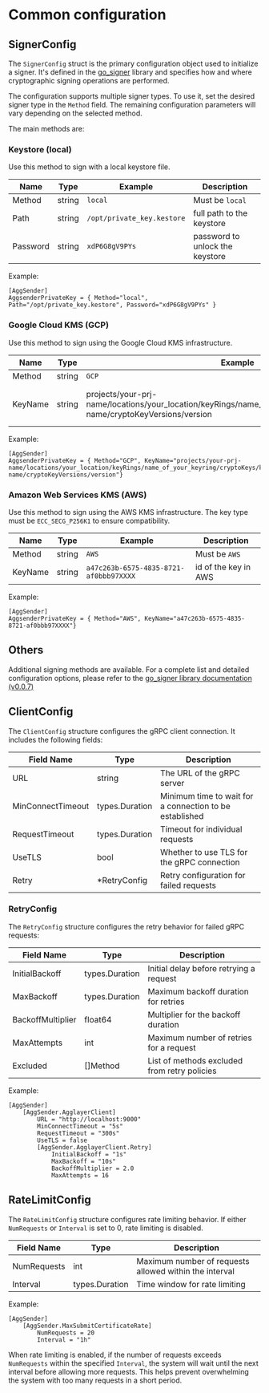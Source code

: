 # Common configuration 


## SignerConfig
The `SignerConfig` struct is the primary configuration object used to initialize a signer. It's defined in the [go_signer](https://github.com/agglayer/go_signer) library and specifies how and where cryptographic signing operations are performed.

The configuration supports multiple signer types. To use it, set the desired signer type in the `Method` field. The remaining configuration parameters will vary depending on the selected method.

The main methods are: 

### Keystore (local)
Use this method to sign with a local keystore file.

| Name      | Type   | Example                          | Description                    |
|-----------|--------|----------------------------------|--------------------------------|
| Method    | string | `local`                          | Must be `local`                |
| Path      | string | `/opt/private_key.kestore`       | full path to the keystore      |
| Password  | string | `xdP6G8gV9PYs`                  | password to unlock the keystore |

Example: 
```
[AggSender]
AggsenderPrivateKey = { Method="local", Path="/opt/private_key.kestore", Password="xdP6G8gV9PYs" }
```

### Google Cloud KMS (GCP)
Use this method to sign using the Google Cloud KMS infrastructure.

| Name      | Type   | Example                                                                                    | Description                    |
|-----------|--------|--------------------------------------------------------------------------------------------|--------------------------------|
| Method    | string | `GCP`                                                                                      | Must be `GCP`                  |
| KeyName   | string | projects/your-prj-name/locations/your_location/keyRings/name_of_your_keyring/cryptoKeys/key-name/cryptoKeyVersions/version | id of the key in Google Cloud  |

Example: 
```
[AggSender]
AggsenderPrivateKey = { Method="GCP", KeyName="projects/your-prj-name/locations/your_location/keyRings/name_of_your_keyring/cryptoKeys/key-name/cryptoKeyVersions/version"}
```

### Amazon Web Services KMS (AWS)
Use this method to sign using the AWS KMS infrastructure. The key type must be `ECC_SECG_P256K1` to ensure compatibility.

| Name      | Type   | Example                          | Description                    |
|-----------|--------|----------------------------------|--------------------------------|
| Method    | string | `AWS`                           | Must be `AWS`                  |
| KeyName   | string | `a47c263b-6575-4835-8721-af0bbb97XXXX` | id of the key in AWS           |

Example: 
```
[AggSender]
AggsenderPrivateKey = { Method="AWS", KeyName="a47c263b-6575-4835-8721-af0bbb97XXXX"}
```
## Others
Additional signing methods are available.
For a complete list and detailed configuration options, please refer to the [go_signer library documentation (v0.0.7)](https://github.com/agglayer/go_signer/blob/v0.0.7/README.md)  

## ClientConfig

The `ClientConfig` structure configures the gRPC client connection. It includes the following fields:

| Field Name         | Type           | Description                                                                                |
|--------------------|----------------|--------------------------------------------------------------------------------------------|
| URL                | string         | The URL of the gRPC server                                                                 |
| MinConnectTimeout  | types.Duration | Minimum time to wait for a connection to be established                                    |
| RequestTimeout     | types.Duration | Timeout for individual requests                                                            |
| UseTLS             | bool           | Whether to use TLS for the gRPC connection                                                 |
| Retry              | *RetryConfig   | Retry configuration for failed requests                                                    |

### RetryConfig

The `RetryConfig` structure configures the retry behavior for failed gRPC requests:

| Field Name         | Type           | Description                                                                                |
|--------------------|----------------|--------------------------------------------------------------------------------------------|
| InitialBackoff     | types.Duration | Initial delay before retrying a request                                                    |
| MaxBackoff         | types.Duration | Maximum backoff duration for retries                                                       |
| BackoffMultiplier  | float64        | Multiplier for the backoff duration                                                        |
| MaxAttempts        | int            | Maximum number of retries for a request                                                    |
| Excluded           | []Method       | List of methods excluded from retry policies                                               |

Example:
```
[AggSender]
    [AggSender.AgglayerClient]
		URL = "http://localhost:9000"
		MinConnectTimeout = "5s"
		RequestTimeout = "300s" 
		UseTLS = false
		[AggSender.AgglayerClient.Retry]
			InitialBackoff = "1s"
			MaxBackoff = "10s"
			BackoffMultiplier = 2.0
			MaxAttempts = 16
```  

## RateLimitConfig

The `RateLimitConfig` structure configures rate limiting behavior. If either `NumRequests` or `Interval` is set to 0, rate limiting is disabled.

| Field Name    | Type           | Description                                                                                |
|---------------|----------------|--------------------------------------------------------------------------------------------|
| NumRequests   | int            | Maximum number of requests allowed within the interval                                     |
| Interval      | types.Duration | Time window for rate limiting                                                              |

Example:
```
[AggSender]
    [AggSender.MaxSubmitCertificateRate]
        NumRequests = 20
        Interval = "1h"
```

When rate limiting is enabled, if the number of requests exceeds `NumRequests` within the specified `Interval`, the system will wait until the next interval before allowing more requests. This helps prevent overwhelming the system with too many requests in a short period.
